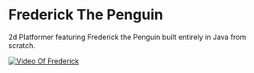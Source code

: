 # Frederick The Penguin

2d Platformer featuring Frederick the Penguin built entirely in Java from scratch.

[![Video Of Frederick](https://drive.google.com/file/d/1ZFxFnZPLD0UTUJTSQE2OucVoLISS1uLx/view?usp=sharing)](https://drive.google.com/file/d/1ZFxFnZPLD0UTUJTSQE2OucVoLISS1uLx/view?usp=sharing)
